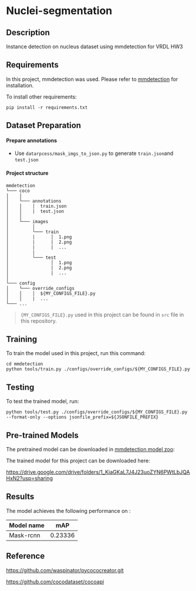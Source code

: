 # Nuclei-segmentation

## Description

Instance detection on nucleus dataset using mmdetection for VRDL HW3

## Requirements

In this project, mmdetection was used. Please refer to [mmdetection](https://github.com/open-mmlab/mmdetection.git) for installation.

To install other requirements:

```setup
pip install -r requirements.txt
```
## Dataset Preparation
#### Prepare annotations
+ Use ```datarpcess/mask_imgs_to_json.py```  to generate ```train.json```and ```test.json```

#### Project structure
```
mmdetection 
└─── coco
│    │
│    └─── annotations
│    │    │  train.json
│    │    |  test.json
│    │
│    └─── images
│         │ 
│         └─── train
│         |      │  1.png
│         |      |  2.png
│         |      |  ...
│         |
│         └─── test
│                │  1.png
│                |  2.png
│                |  ...
│
└─── config 
│    └─── override_configs
│    │    │  ${MY_CONFIGS_FILE}.py
│    │    |  ...
└─── ...

```
> ```{MY_CONFIGS_FILE}.py``` used in this project can be found in ```src``` file in this repository.

## Training

To train the model used in this project, run this command:

```train
cd mmdetection
python tools/train.py ./configs/override_configs/${MY_CONFIGS_FILE}.py
```


## Testing

To test the trained model, run:

```test
python tools/test.py ./configs/override_configs/${MY_CONFIGS_FILE}.py --format-only --options jsonfile_prefix=${JSONFILE_PREFIX}
```

## Pre-trained Models

The pretrained model can be downloaded in [mmdetection model zoo](https://github.com/open-mmlab/mmdetection/tree/master/configs/mask_rcnn):

The trained model for this project can be downloaded here:

https://drive.google.com/drive/folders/1_KiaGKaL7J4J23uoZYN6PWtLbJQAHxN2?usp=sharing

## Results

The model achieves the following performance on :


| Model name         | mAP  |
| ------------------ |---------------- |
| Mask-rcnn   |     0.23336     |    

## Reference

https://github.com/waspinator/pycococreator.git

https://github.com/cocodataset/cocoapi

